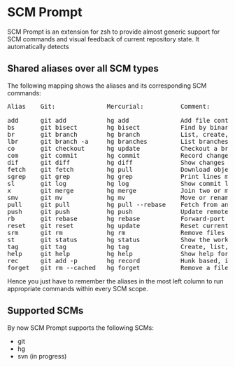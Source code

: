 SCM Prompt
===

SCM Prompt is an extension for zsh to provide almost generic support for SCM commands and visual feedback of current repository state. It automatically detects 

Shared aliases over all SCM types
---

The following mapping shows the aliases and its corresponding SCM commands:

<pre>
Alias    Git:              Mercurial:          Comment:

add      git add           hg add              Add file contents to the index
bs       git bisect        hg bisect           Find by binary search the change that introduced a bug
br       git branch        hg branch           List, create, or delete branches
lbr      git branch -a     hg branches         List branches (inspired from HG)
co       git checkout      hg update           Checkout a branch or paths to the working tree
com      git commit        hg commit           Record changes to the repository
dif      git diff          hg diff             Show changes between commits, commit and working tree, etc
fetch    git fetch         hg pull             Download objects and refs from another repository
sgrep    git grep          hg grep             Print lines matching a pattern
sl       git log           hg log              Show commit logs
x        git merge         hg merge            Join two or more development histories together
smv      git mv            hg mv               Move or rename a file, a directory, or a symlink
pull     git pull          hg pull --rebase    Fetch from and merge with another repository or a local branch
push     git push          hg push             Update remote refs along with associated objects
rb       git rebase        hg rebase           Forward-port local commits to the updated upstream head
reset    git reset         hg update           Reset current HEAD to the specified state
srm      git rm            hg rm               Remove files from the working tree and from the index
st       git status        hg status           Show the working tree status
tag      git tag           hg tag              Create, list, delete or verify a tag object signed with GPG
help     git help          hg help             Show help for commands
rec      git add -p        hg record           Hunk based, interactive add
forget   git rm --cached   hg forget           Remove a file from repository, but not physically from disk
</pre>

Hence you just have to remember the aliases in the most left column to run appropriate commands within every SCM scope.

Supported SCMs
---

By now SCM Prompt supports the following SCMs:

* git
* hg
* svn (in progress)

